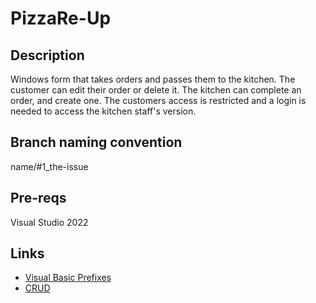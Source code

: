 # PizzaRe-Up

## Description
Windows form that takes orders and passes them to the kitchen. The customer can edit their order or delete it. The kitchen can complete an order, and create one. The customers access is restricted and a login is needed to access the kitchen staff's version. 

## Branch naming convention
name/#1_the-issue

## Pre-reqs
Visual Studio 2022

## Links
- [Visual Basic Prefixes](https://homepages.uc.edu/~thomam/Intro_OOP_Text/Misc/VB_prefixes.html)
- [CRUD](https://www.codecademy.com/article/what-is-crud)
